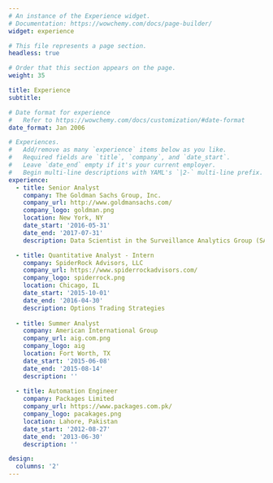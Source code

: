 ```yaml
---
# An instance of the Experience widget.
# Documentation: https://wowchemy.com/docs/page-builder/
widget: experience

# This file represents a page section.
headless: true

# Order that this section appears on the page.
weight: 35

title: Experience
subtitle:

# Date format for experience
#   Refer to https://wowchemy.com/docs/customization/#date-format
date_format: Jan 2006

# Experiences.
#   Add/remove as many `experience` items below as you like.
#   Required fields are `title`, `company`, and `date_start`.
#   Leave `date_end` empty if it's your current employer.
#   Begin multi-line descriptions with YAML's `|2-` multi-line prefix.
experience:
  - title: Senior Analyst
    company: The Goldman Sachs Group, Inc.
    company_url: http://www.goldmansachs.com/
    company_logo: goldman.png
    location: New York, NY
    date_start: '2016-05-31'
    date_end: '2017-07-31'
    description: Data Scientist in the Surveillance Analytics Group (SAG)

  - title: Quantitative Analyst - Intern
    company: SpiderRock Advisors, LLC
    company_url: https://www.spiderrockadvisors.com/
    company_logo: spiderrock.png
    location: Chicago, IL
    date_start: '2015-10-01'
    date_end: '2016-04-30'
    description: Options Trading Strategies
    
  - title: Summer Analyst
    company: American International Group
    company_url: aig.com.png
    company_logo: aig
    location: Fort Worth, TX
    date_start: '2015-06-08'
    date_end: '2015-08-14'
    description: ''
    
  - title: Automation Engineer
    company: Packages Limited
    company_url: https://www.packages.com.pk/
    company_logo: pacakages.png
    location: Lahore, Pakistan
    date_start: '2012-08-27'
    date_end: '2013-06-30'
    description: ''

design:
  columns: '2'
---
```

